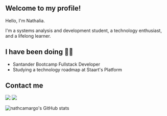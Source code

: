 ## Welcome to my profile! 

Hello, I'm Nathalia.

I'm a systems analysis and development student, a technology enthusiast, and a lifelong learner.

##  I have been doing 👩‍💻
 - Santander Bootcamp Fullstack Developer 
 - Studying a technology roadmap at Staart's Platform 

 ## Contact me
 
 <a href="https://www.linkedin.com/in/nathalia-camargo/" target="_blank"><img src="https://img.shields.io/badge/-LinkedIn-%230077B5?style=for-the-badge&logo=linkedin&logoColor=white" target="_blank"></a> 
  <a href="https://github.com/nathcamargo" target="_blank"><img src="https://img.shields.io/badge/GitHub-100000?style=for-the-badge&logo=github&logoColor=white" target="_blank"></a> 
 
 
 

![nathcamargo's GitHub stats](https://github-readme-stats.vercel.app/api?username=nathcamargo&show_icons=true&theme=aura)

